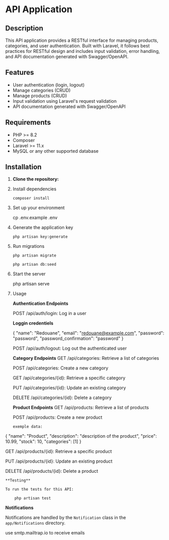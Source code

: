 # API Application

## Description

This API application provides a RESTful interface for managing products, categories, and user authentication. Built with Laravel, it follows best practices for RESTful design and includes input validation, error handling, and API documentation generated with Swagger/OpenAPI.

## Features

- User authentication (login, logout)
- Manage categories (CRUD)
- Manage products (CRUD)
- Input validation using Laravel's request validation
- API documentation generated with Swagger/OpenAPI

## Requirements

- PHP >= 8.2
- Composer
- Laravel >= 11.x
- MySQL or any other supported database

## Installation

1. **Clone the repository:**

2. Install dependencies

       composer install

3. Set up your environment

   cp .env.example .env

4. Generate the application key

       php artisan key:generate

5. Run migrations

       php artisan migrate

       php artisan db:seed


6. Start the server

   php artisan serve

7. Usage

    **Authentication Endpoints**
    
    POST /api/auth/login: Log in a user
        
     **Loggin credentiels**

   {
   "name": "Redouane",
   "email": "redouane@example.com",
   "password": "password",
   "password_confirmation": "password"
   }

   POST /api/auth/logout: Log out the authenticated user

   **Category Endpoints**
   GET /api/categories: Retrieve a list of categories

   POST /api/categories: Create a new category

   GET /api/categories/{id}: Retrieve a specific category

   PUT /api/categories/{id}: Update an existing category

   DELETE /api/categories/{id}: Delete a category

   **Product Endpoints**
   GET /api/products: Retrieve a list of products

   POST /api/products: Create a new product

       exemple data:

{
    "name": "Product",
    "description": "description of the product",
    "price": 10.99,
    "stock": 10,
    "categories": [1]
}

   GET /api/products/{id}: Retrieve a specific product

   PUT /api/products/{id}: Update an existing product

   DELETE /api/products/{id}: Delete a product

    **Testing**

    To run the tests for this API: 

        php artisan test

**Notifications**

Notifications are handled by the `Notification` class in the `app/Notifications` directory.

use smtp.mailtrap.io to receive emails
